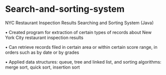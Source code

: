 # Search-and-sorting-system
NYC Restaurant Inspection Results Searching and Sorting System (Java)

•	Created program for extraction of certain types of records about New York City restaurant inspection results

•	Can retrieve records filed in certain area or within certain score range, in orders such as by date or by grades

•	Applied data structures: queue, tree and linked list, and sorting algorithms: merge sort, quick sort, insertion sort
